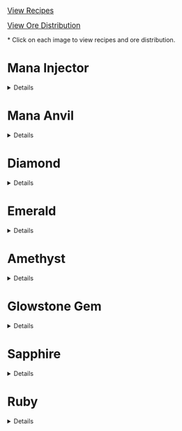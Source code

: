 <big>[View Recipes](recipe/Recipe.md)</big>

<big>[View Ore Distribution](worldgen/OreGen.md)</big>

\* Click on each image to view recipes and ore distribution.

# Mana Injector

<details>
<summary>Details</summary>

<img alt="mana_injector_ex.gif" src="../image/gui/mana_injector_screen.gif" align="top"/>[<img alt="mana_injector.png" height="80" src="../image/block/mana_injector.png" width="80"/>](recipe/Recipe.md#mana-injector)

- A crafting table that uses levels to craft items.

</details>

# Mana Anvil

<details>
<summary>Details</summary>

<img alt="mana_anvil.png" src="../image/gui/mana_anvil_screen.png" align="top"/>[<img alt="mana_anvil.png" height="80" src="../image/block/mana_anvil.png" width="80"/>](recipe/Recipe.md#mana-anvil)

- A crafting table that uses enchanted gems to create items.

</details>

# Diamond

<details>
<summary>Details</summary>

[![enchanted_diamond.png](../image/item/enchanted_diamond.png)](recipe/Recipe.md#enchanted-diamond)

- Used in the Mana Anvil to craft enchantment books for armor and tools.

</details>

# Emerald

<details>
<summary>Details</summary>

[![enchanted_emerald.png](../image/item/enchanted_emerald.png)](recipe/Recipe.md#enchanted-emerald)

- Used in the Mana Anvil to craft enchantment books for resource gathering.

</details>

# Amethyst

<details>
<summary>Details</summary>

[![enchanted_amethyst_shard.png](../image/item/enchanted_amethyst_shard.png)](recipe/Recipe.md#enchanted-amethyst-shard)

- Used in the Mana Anvil to craft enchantment books for melee weapons.

</details>

# Glowstone Gem

<details>
<summary>Details</summary>

[![glowstone_gem.png](../image/item/glowstone_gem.png)](recipe/Recipe.md#glowstone-gem)
[![enchanted_glowstone_gem.png](../image/item/enchanted_glowstone_gem.png)](recipe/Recipe.md#enchanted-glowstone-gem)
[![glowstone_gem_core.png](../image/item/glowstone_gem_core.png)](recipe/Recipe.md#glowstone-gem-core)
[<img alt="glowstone_gem_block.png" height="80" src="../image/block/glowstone_gem_block.png" width="80"/>](recipe/Recipe.md#glowstone-gem-block)

- Created by smelting glowstone in a furnace.
- Used to craft light-related items.

## Glowstone Gem Lantern

[![glowstone_gem_lantern.png](../image/item/glowstone_gem_lantern.png)](recipe/Recipe.md#glowstone-gem-lantern)
[<img alt="glowstone_gem_lantern.png" height="80" src="../image/block/glowstone_gem_lantern.png" width="80"/>](recipe/Recipe.md#glowstone-gem-lantern)
[<img alt="glowstone_gem_lantern_hanging.png" height="80" src="../image/block/glowstone_gem_lantern_hanging.png" width="80"/>](recipe/Recipe.md#glowstone-gem-lantern)
[<img alt="glowstone_gem_lantern_fixed.png" height="80" src="../image/block/glowstone_gem_lantern_fixed.png" width="80"/>](recipe/Recipe.md#glowstone-gem-lantern)

- Grants a constant night vision effect while held.
- Higher levels provide better vision:
  - Level 1: 5% night vision intensity
  - Level 2: 15% night vision intensity
  - Level 3: 100% night vision intensity
- Brightness changes based on block level:
  - Level 1: Brightness level 5
  - Level 2: Brightness level 10
  - Level 3: Brightness level 15
- Supports Curios mod. Equip in the belt slot.

### Lantern Vision Effect Icon

<img alt="light_vision.png" height="80" src="../image/effect/light_vision.png" width="80"/>

### Holding the Glowstone Gem Lantern

<img alt="glowstone_gem_lantern_model_in_hand.jpeg" src="../image/screenshot/glowstone_gem_lantern_model_in_hand.jpeg" width="100" title="In hand"/>
<img alt="glowstone_gem_lantern_model_in_curios.jpeg" src="../image/screenshot/glowstone_gem_lantern_model_in_curios.jpeg" width="100" title="Equipped in Curios belt slot"/>

Left: In hand<br>
Right: Equipped in Curios belt slot

## Staff of Light

[![light_staff.png](../image/item/light_staff.png)](recipe/Recipe.md#staff-of-light)
![light_orb.gif](../image/particle/light_orb.gif)

- Right-click to place a light orb block.
- Durability: 300, decreases with use.
- Can be repaired with Glowstone Gems.
- Compatible with Unbreaking and Mending enchantments.

## El Dorado Staff

[![el_dorado_wand.png](../image/item/el_dorado_wand.png)](recipe/Recipe.md#el-dorado-staff)
[![el_dorado_wand_active.png](../image/item/el_dorado_wand_active.png)](recipe/Recipe.md#el-dorado-staff)

- Right-click to find ores within a 10-block radius (default setting).

<img alt="find_diamond.png" src="../image/screenshot/find_diamond.png" width="400"/>

▲ Finding diamonds.

</details>

# Sapphire

<details>
<summary>Details</summary>

[![sapphire.png](../image/item/sapphire.png)](recipe/Recipe.md#sapphire)
[![enchanted_sapphire.png](../image/item/enchanted_sapphire.png)](recipe/Recipe.md#enchanted-sapphire)
[<img alt="sapphire_block.png" height="80" src="../image/block/sapphire_block.png" width="80"/>](recipe/Recipe.md#sapphire-block)
[<img alt="sapphire_ore.png" height="80" src="../image/block/sapphire_ore.png" width="80"/>](worldgen/OreGen.md#sapphire)
[<img alt="deepslate_sapphire_ore.png" height="80" src="../image/block/deepslate_sapphire_ore.png" width="80"/>](worldgen/OreGen.md#sapphire)

- Used to craft water-related items.

## Sapphire Bucket

[![sapphire_bucket.png](../image/item/sapphire_bucket.png)](recipe/Recipe.md#sapphire-bucket)
[![water_sapphire_bucket.png](../image/item/water_sapphire_bucket.png)](recipe/Recipe.md#sapphire-bucket)

- Can only hold water.
- Holds up to 30 buckets of water.
- Right-click to place water, shift-right-click to collect water.

## Infinite Sapphire Bucket

[![infinite_sapphire_bucket.png](../image/item/infinite_sapphire_bucket.png)](recipe/Recipe.md#infinite-sapphire-bucket)

- Contains infinite water.
- Right-click to place water, shift-right-click to collect water.

</details>

# Ruby

<details>
<summary>Details</summary>

[![ruby.png](../image/item/ruby.png)](recipe/Recipe.md#ruby)
[![enchanted_ruby.png](../image/item/enchanted_ruby.png)](recipe/Recipe.md#enchanted-ruby)
[<img alt="ruby_block.png" height="80" src="../image/block/ruby_block.png" width="80"/>](recipe/Recipe.md#ruby-block)
[<img alt="ruby_ore.png" height="80" src="../image/block/ruby_ore.png" width="80"/>](worldgen/OreGen.md#ruby)
[<img alt="deepslate_ruby_ore.png" height="80" src="../image/block/deepslate_ruby_ore.png" width="80"/>](worldgen/OreGen.md#ruby)

- Used to craft fire-related items.

## Ruby Bucket

[![ruby_bucket.png](../image/item/ruby_bucket.png)](recipe/Recipe.md#ruby-bucket)
[![lava_ruby_bucket.png](../image/item/lava_ruby_bucket.png)](recipe/Recipe.md#ruby-bucket)

- Can only hold lava.
- Holds up to 30 buckets of lava.
- Right-click to place lava, shift-right-click to collect lava.

## Infinite Ruby Bucket

[![infinite_ruby_bucket.png](../image/item/infinite_ruby_bucket.png)](recipe/Recipe.md#infinite-ruby-bucket)

- Contains infinite lava.
- Right-click to place lava, shift-right-click to collect lava.

</details>